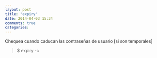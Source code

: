 ```yaml
---
layout: post
title: "expiry"
date: 2014-04-03 15:34
comments: true
categories: 
---
```

Chequea cuando caducan las contraseñas de usuario [si son temporales]

>$ expiry -c

